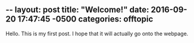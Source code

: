 --
layout: post
title: "Welcome!"
date: 2016-09-20 17:47:45 -0500
categories: offtopic
--

Hello. This is my first post. I hope that it will actually go onto the webpage.
